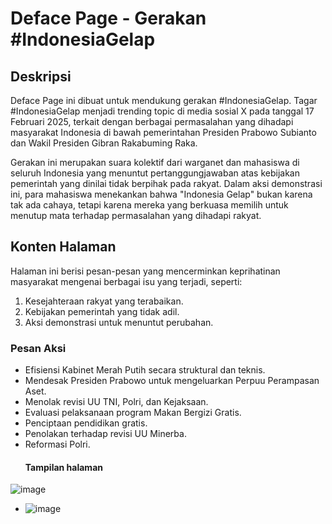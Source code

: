 # Deface Page - Gerakan #IndonesiaGelap

## Deskripsi

Deface Page ini dibuat untuk mendukung gerakan #IndonesiaGelap. Tagar #IndonesiaGelap menjadi trending topic di media sosial X pada tanggal 17 Februari 2025, terkait dengan berbagai permasalahan yang dihadapi masyarakat Indonesia di bawah pemerintahan Presiden Prabowo Subianto dan Wakil Presiden Gibran Rakabuming Raka.

Gerakan ini merupakan suara kolektif dari warganet dan mahasiswa di seluruh Indonesia yang menuntut pertanggungjawaban atas kebijakan pemerintah yang dinilai tidak berpihak pada rakyat. Dalam aksi demonstrasi ini, para mahasiswa menekankan bahwa "Indonesia Gelap" bukan karena tak ada cahaya, tetapi karena mereka yang berkuasa memilih untuk menutup mata terhadap permasalahan yang dihadapi rakyat.

## Konten Halaman

Halaman ini berisi pesan-pesan yang mencerminkan keprihatinan masyarakat mengenai berbagai isu yang terjadi, seperti:
1. Kesejahteraan rakyat yang terabaikan.
2. Kebijakan pemerintah yang tidak adil.
3. Aksi demonstrasi untuk menuntut perubahan.

### Pesan Aksi

- Efisiensi Kabinet Merah Putih secara struktural dan teknis.
- Mendesak Presiden Prabowo untuk mengeluarkan Perpuu Perampasan Aset.
- Menolak revisi UU TNI, Polri, dan Kejaksaan.
- Evaluasi pelaksanaan program Makan Bergizi Gratis.
- Penciptaan pendidikan gratis.
- Penolakan terhadap revisi UU Minerba.
- Reformasi Polri.
  #### Tampilan halaman
 ![image](https://github.com/user-attachments/assets/d7676798-6036-455a-9e38-9d0df152cfb1)

- ![image](https://github.com/user-attachments/assets/22e6ab68-e842-4d93-80af-d3ccfdbe25d1)


